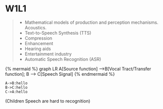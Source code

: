 # W1L1

> * Mathematical models of production and perception mechanisms. Acoustics.
> * Text-to-Speech Synthesis \(TTS\)
> * Compression
> * Enhancement
> * Hearing aids
> * Entertainment industry
> * Automatic Speech Recognition \(ASR\)

{% mermaid %}
graph LR
A[Source function] -->B[Vocal Tract/Transfer function];
B --> C[Speech Signal]
{% endmermaid %}


```sequence
A->B:hello 
B->C:hello
C->A:hello
```

\(Children Speech are hard to recognition)
